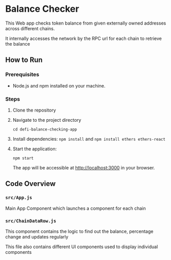 
# Balance Checker
This Web app checks token balance from given externally owned addresses across different chains.

It internally accesses the network by the RPC url for each chain to retrieve the balance

## How to Run

### Prerequisites

- Node.js and npm installed on your machine.

### Steps

1. Clone the repository

2. Navigate to the project directory

   ``` cd defi-balance-checking-app ```

3. Install dependencies:
```npm install``` and ```npm install ethers ethers-react```

4. Start the application:

   ```npm start``` 

   The app will be accessible at [http://localhost:3000](http://localhost:3000) in your browser.

## Code Overview

### `src/App.js`
Main App Component which launches a component for each chain

### `src/ChainDataRow.js`
This component contains the logic to find out the balance, percentage change and updates regularly

This file also contains different UI components used to display individual components